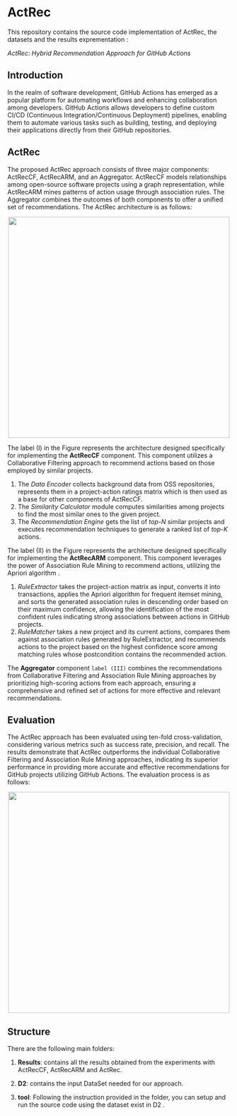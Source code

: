# ActRec
This repository contains the source code implementation of ActRec, the datasets and the results exprementation :

_ActRec: Hybrid Recommendation Approach for GitHub Actions_


## Introduction

In the realm of software development, GitHub Actions has emerged as a popular platform for automating
workflows and enhancing collaboration among developers. GitHub Actions allows developers to define custom CI/CD (Continuous Integration/Continuous Deployment) pipelines, enabling them to automate various tasks such as building, testing, and deploying their applications directly from their GitHub repositories.

## ActRec
The proposed ActRec approach consists of three major components: ActRecCF, ActRecARM, and an Aggregator. ActRecCF models relationships among open-source software projects using a graph representation, while ActRecARM mines patterns of action usage through association rules. The Aggregator combines the outcomes of both components to offer a unified set of recommendations. The ActRec architecture is as follows:

<p align="center">
<img src="https://github.com/FarahHachicha/ActRec/Images/ActRec.png" width="500">
</p>


The label (I) in the Figure represents the architecture designed specifically for implementing the <b>ActRecCF</b> component. This component utilizes a Collaborative Filtering approach to recommend actions based on those employed by similar projects.
1. The <i>Data Encoder</i> collects background data from OSS repositories, represents them in a project-action ratings matrix   which is then used as a base for other components of ActRecCF. 
2. The <i> Similarity Calculator</i> module computes similarities among projects to find the most similar ones to the given project. 
3. The <i>Recommendation Engine</i> gets the list of <i> top-N</i> similar projects and executes recommendation techniques to generate a ranked list of <i> top-K </i> actions.

The label (II) in the Figure represents the architecture designed specifically for implementing the <b>ActRecARM</b> component. This component leverages the power of Association Rule Mining to recommend actions, utilizing the Apriori algorithm .
1. <i>RuleExtractor</i> takes the project-action matrix as input, converts it into transactions, applies the Apriori algorithm for frequent itemset mining, and sorts the generated association rules in descending order based on their maximum confidence, allowing the identification of the most confident rules indicating strong associations between actions in GitHub projects.
2. <i>RuleMatcher</i>  takes a new project and its current actions, compares them against association rules generated by RuleExtractor, and recommends actions to the project based on the highest confidence score among matching rules whose postcondition contains the recommended action.

The <b>Aggregator</b> component ``label (III)`` combines the recommendations from Collaborative Filtering and Association Rule Mining approaches by prioritizing high-scoring actions from each approach, ensuring a comprehensive and refined set of actions for more effective and relevant recommendations.

## Evaluation 

The ActRec approach has been evaluated using ten-fold cross-validation, considering various metrics such as success rate, precision, and recall. The results demonstrate that ActRec outperforms the individual Collaborative Filtering and Association Rule Mining approaches, indicating its superior performance in providing more accurate and effective recommendations for GitHub projects utilizing GitHub Actions. The evaluation process is as follows:

<p align="center">
<img src="https://github.com/FarahHachicha/ActRec/Images/Evaluation.png" width="500">
</p>

## Structure
There are the following main folders:

1. <b>Results</b>: contains all the results obtained from the experiments with ActRecCF, ActRecARM and ActRec.

2. <b>D2</b>: contains the input DataSet needed for our approach.

2. <b>tool</b>: Following the instruction provided in the folder, you can setup and run the source code using the dataset exist in D2 .